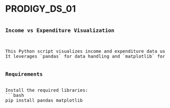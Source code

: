 # PRODIGY_DS_01
<pre>
<h3>Income vs Expenditure Visualization</h3>

This Python script visualizes income and expenditure data using overlapping histograms. 
It leverages `pandas` for data handling and `matplotlib` for plotting.

<h3>Requirements</h3>
Install the required libraries:
```bash
pip install pandas matplotlib

</pre>
